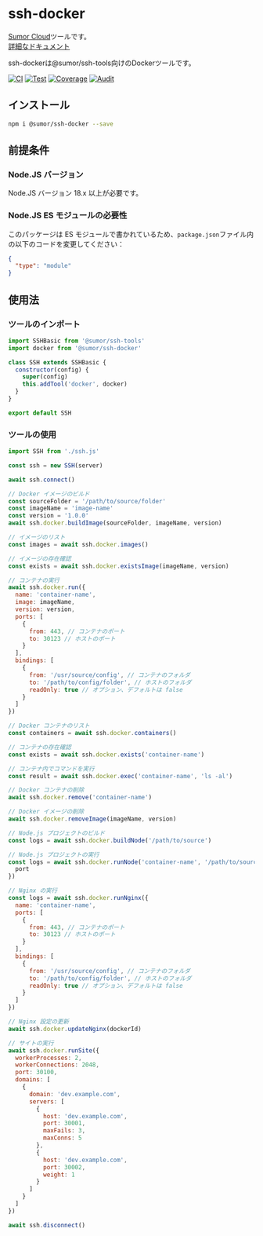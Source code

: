 # ssh-docker

[Sumor Cloud](https://sumor.cloud)ツールです。  
[詳細なドキュメント](https://sumor.cloud/ssh-docker)

ssh-dockerは@sumor/ssh-tools向けのDockerツールです。

[![CI](https://github.com/sumor-cloud/ssh-docker/actions/workflows/ci.yml/badge.svg)](https://github.com/sumor-cloud/ssh-docker/actions/workflows/ci.yml)
[![Test](https://github.com/sumor-cloud/ssh-docker/actions/workflows/ut.yml/badge.svg)](https://github.com/sumor-cloud/ssh-docker/actions/workflows/ut.yml)
[![Coverage](https://github.com/sumor-cloud/ssh-docker/actions/workflows/coverage.yml/badge.svg)](https://github.com/sumor-cloud/ssh-docker/actions/workflows/coverage.yml)
[![Audit](https://github.com/sumor-cloud/ssh-docker/actions/workflows/audit.yml/badge.svg)](https://github.com/sumor-cloud/ssh-docker/actions/workflows/audit.yml)

## インストール

```bash
npm i @sumor/ssh-docker --save
```

## 前提条件

### Node.JS バージョン

Node.JS バージョン 18.x 以上が必要です。

### Node.JS ES モジュールの必要性

このパッケージは ES モジュールで書かれているため、`package.json`ファイル内の以下のコードを変更してください：

```json
{
  "type": "module"
}
```

## 使用法

### ツールのインポート

```js
import SSHBasic from '@sumor/ssh-tools'
import docker from '@sumor/ssh-docker'

class SSH extends SSHBasic {
  constructor(config) {
    super(config)
    this.addTool('docker', docker)
  }
}

export default SSH
```

### ツールの使用

```js
import SSH from './ssh.js'

const ssh = new SSH(server)

await ssh.connect()

// Docker イメージのビルド
const sourceFolder = '/path/to/source/folder'
const imageName = 'image-name'
const version = '1.0.0'
await ssh.docker.buildImage(sourceFolder, imageName, version)

// イメージのリスト
const images = await ssh.docker.images()

// イメージの存在確認
const exists = await ssh.docker.existsImage(imageName, version)

// コンテナの実行
await ssh.docker.run({
  name: 'container-name',
  image: imageName,
  version: version,
  ports: [
    {
      from: 443, // コンテナのポート
      to: 30123 // ホストのポート
    }
  ],
  bindings: [
    {
      from: '/usr/source/config', // コンテナのフォルダ
      to: '/path/to/config/folder', // ホストのフォルダ
      readOnly: true // オプション、デフォルトは false
    }
  ]
})

// Docker コンテナのリスト
const containers = await ssh.docker.containers()

// コンテナの存在確認
const exists = await ssh.docker.exists('container-name')

// コンテナ内でコマンドを実行
const result = await ssh.docker.exec('container-name', 'ls -al')

// Docker コンテナの削除
await ssh.docker.remove('container-name')

// Docker イメージの削除
await ssh.docker.removeImage(imageName, version)

// Node.js プロジェクトのビルド
const logs = await ssh.docker.buildNode('/path/to/source')

// Node.js プロジェクトの実行
const logs = await ssh.docker.runNode('container-name', '/path/to/source', {
  port
})

// Nginx の実行
const logs = await ssh.docker.runNginx({
  name: 'container-name',
  ports: [
    {
      from: 443, // コンテナのポート
      to: 30123 // ホストのポート
    }
  ],
  bindings: [
    {
      from: '/usr/source/config', // コンテナのフォルダ
      to: '/path/to/config/folder', // ホストのフォルダ
      readOnly: true // オプション、デフォルトは false
    }
  ]
})

// Nginx 設定の更新
await ssh.docker.updateNginx(dockerId)

// サイトの実行
await ssh.docker.runSite({
  workerProcesses: 2,
  workerConnections: 2048,
  port: 30100,
  domains: [
    {
      domain: 'dev.example.com',
      servers: [
        {
          host: 'dev.example.com',
          port: 30001,
          maxFails: 3,
          maxConns: 5
        },
        {
          host: 'dev.example.com',
          port: 30002,
          weight: 1
        }
      ]
    }
  ]
})

await ssh.disconnect()
```
